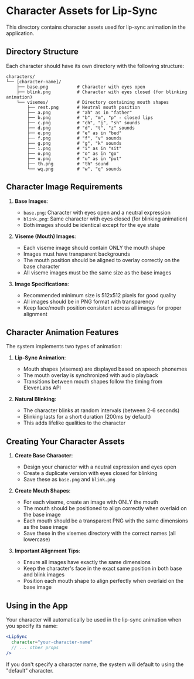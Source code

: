 # Character Assets for Lip-Sync

This directory contains character assets used for lip-sync animation in the application.

## Directory Structure

Each character should have its own directory with the following structure:

```
characters/
└── [character-name]/
    ├── base.png           # Character with eyes open
    ├── blink.png          # Character with eyes closed (for blinking animation)
    └── visemes/           # Directory containing mouth shapes
        ├── rest.png       # Neutral mouth position
        ├── a.png          # "ah" as in "father"
        ├── b.png          # "b", "m", "p" - closed lips
        ├── c.png          # "ch", "j", "sh" sounds
        ├── d.png          # "d", "t", "z" sounds
        ├── e.png          # "e" as in "bed"
        ├── f.png          # "f", "v" sounds
        ├── g.png          # "g", "k" sounds
        ├── i.png          # "i" as in "sit"
        ├── o.png          # "o" as in "go"
        ├── u.png          # "u" as in "put"
        ├── th.png         # "th" sound
        └── wq.png         # "w", "q" sounds
```

## Character Image Requirements

1. **Base Images**:
   - `base.png`: Character with eyes open and a neutral expression
   - `blink.png`: Same character with eyes closed (for blinking animation)
   - Both images should be identical except for the eye state

2. **Viseme (Mouth) Images**:
   - Each viseme image should contain ONLY the mouth shape
   - Images must have transparent backgrounds
   - The mouth position should be aligned to overlay correctly on the base character
   - All viseme images must be the same size as the base images

3. **Image Specifications**:
   - Recommended minimum size is 512x512 pixels for good quality
   - All images should be in PNG format with transparency
   - Keep face/mouth position consistent across all images for proper alignment

## Character Animation Features

The system implements two types of animation:

1. **Lip-Sync Animation**:
   - Mouth shapes (visemes) are displayed based on speech phonemes
   - The mouth overlay is synchronized with audio playback
   - Transitions between mouth shapes follow the timing from ElevenLabs API

2. **Natural Blinking**:
   - The character blinks at random intervals (between 2-6 seconds)
   - Blinking lasts for a short duration (200ms by default)
   - This adds lifelike qualities to the character

## Creating Your Character Assets

1. **Create Base Character**:
   - Design your character with a neutral expression and eyes open
   - Create a duplicate version with eyes closed for blinking
   - Save these as `base.png` and `blink.png`

2. **Create Mouth Shapes**:
   - For each viseme, create an image with ONLY the mouth
   - The mouth should be positioned to align correctly when overlaid on the base image
   - Each mouth should be a transparent PNG with the same dimensions as the base image
   - Save these in the visemes directory with the correct names (all lowercase)

3. **Important Alignment Tips**:
   - Ensure all images have exactly the same dimensions
   - Keep the character's face in the exact same position in both base and blink images
   - Position each mouth shape to align perfectly when overlaid on the base image

## Using in the App

Your character will automatically be used in the lip-sync animation when you specify its name:

```jsx
<LipSync
  character="your-character-name"
  // ... other props
/>
```

If you don't specify a character name, the system will default to using the "default" character.